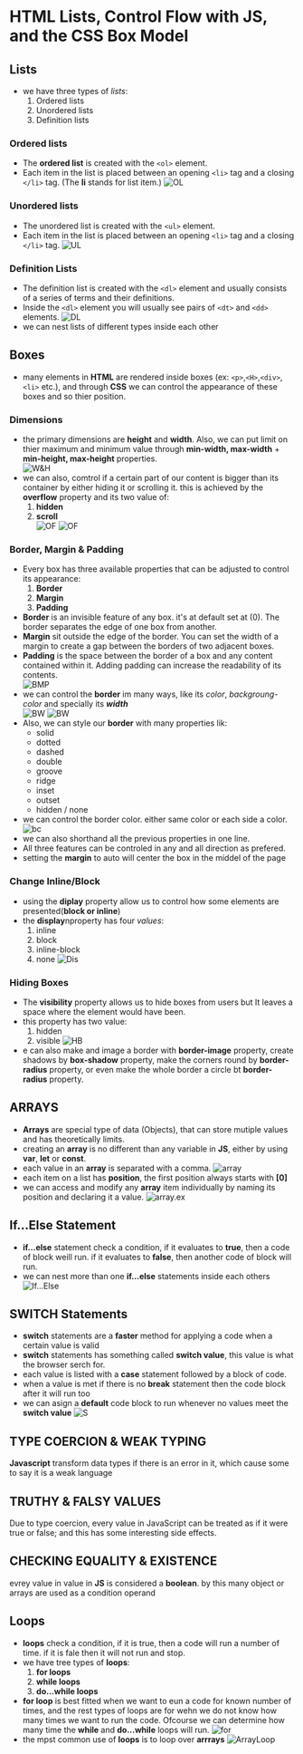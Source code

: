 # HTML Lists, Control Flow with JS, and the CSS Box Model  
## Lists
* we have three types of *lists*:
    1. Ordered lists
    2. Unordered lists
    3. Definition lists
### Ordered lists
* The **ordered list** is created with the `<ol>` element.
* Each item in the list is placed between an opening `<li>` tag and a closing `</li>` tag. (The **li** stands for list item.)
![OL](imgs/ol.png)  
  
### Unordered lists
* The unordered list is created with the `<ul>` element.
* Each item in the list is placed between an opening `<li>` tag and a closing `</li>` tag.
![UL](imgs/ul.png)  
  
### Definition Lists  
* The definition list is created 
with the `<dl>` element and usually
consists of a series of terms and
their definitions.
* Inside the `<dl>` element you will
usually see pairs of `<dt>` and
`<dd>` elements.
![DL](imgs/dl.png)  
* we can nest lists of different types inside each other
  
## Boxes
* many elements in **HTML** are rendered inside boxes (ex: `<p>`,`<H>`,`<div>`,`<li>` etc.), and through **CSS** we can control the appearance of these boxes and so thier position.
  
### Dimensions
* the primary dimensions are **height** and **width**. Also, we can put limit on thier maximum and minimum value through **min-width, max-width** + **min-height, max-height** properties.  
![W&H](imgs/wh.png)  
* we can also, comtrol if a certain part of our content is bigger than its container by either hiding it or scrolling it. this is achieved by the **overflow** property and its two value of: 
    1. **hidden**
    1. **scroll**  
![OF](imgs/of.png)
![OF](imgs/of2.png)  
  
### Border, Margin & Padding
* Every box has three available properties that can be adjusted to control its appearance:  
    1. **Border**
    1. **Margin**
    1. **Padding** 
* **Border** is an invisible feature of any box. it's at default set at (0). The border
separates the edge of one box
from another.
* **Margin** sit outside the edge
of the border. You can set the
width of a margin to create a
gap between the borders of two
adjacent boxes.
* **Padding** is the space between the border of a box and any content contained within it. Adding padding can increase the readability of its contents.  
![BMP](imgs/BM.png)  
* we can control the **border** im many ways, like its _color_, _backgroung-color_ and specially its **_width_**  
![BW](imgs/bw1.png)
![BW](imgs/bw2.png)  
* Also, we can style our **border** with many properties lik:
    * solid
    * dotted
    * dashed
    * double
    * groove
    * ridge
    * inset
    * outset
    * hidden / none  
* we can control the border color. either same color or each side a color.
![bc](imgs/bc.png)  
* we can also shorthand all the previous properties in one line.
* All three features can be controled in any and all direction as prefered.
* setting the **margin** to auto will center the box in the middel of the page

### Change Inline/Block
* using the **diplay** property allow us to control how some elements are presented(**block or inline**)
* the **display**nproperty has four *values*:
    1. inline
    1. block
    1. inline-block
    1. none
![Dis](imgs/dis.png)  
  
### Hiding Boxes
* The **visibility** property allows
us to hide boxes from users
but It leaves a space where the
element would have been.  
* this property has two value:
    1. hidden
    1. visible
![HB](imgs/db.png)  
* e can also make and image a border with **border-image** property, create shadows by **box-shadow** property, make the corners round by **border-radius** property, or even make the whole border a circle bt **border-radius** property.


## ARRAYS
* **Arrays** are special type of data (Objects), that can store mutiple values and has theoretically limits.
* creating an **array** is no different than any variable in **JS**, either by using **var**, **let** or **const**.
* each value in an **array** is separated with a comma.
![array](imgs/arr1.png)  
* each item on a list has **position**, the first position always starts with **[0]**
* we can access and modify any **array** item individually by naming its position and declaring it a value.
![array.ex](imgs/arr2.png)  
  
## If...Else Statement
* **if...else** statement check a condition, if it evaluates to **true**, then a code of block weill run. if it evaluates to **false**, then another code of block will run.
* we can nest more than one **if...else** statements inside each others  
![If...Else](imgs/if,else.png)  

## SWITCH Statements
* **switch** statements are a **faster** method for applying a code when a certain value is valid
* **switch** statements has something called **switch value**, this value is what the browser serch for.
* each value is listed with a **case** statement followed by a block of code.
* when a value is met if there is no **break** statement then the code block after it will run too
* we can asign a **default** code block to run whenever no values meet the **switch value**
![S](imgs/sw.png)  

## TYPE COERCION & WEAK TYPING
**Javascript** transform data types if there is an error in it, which cause some to say it is a weak language

## TRUTHY & FALSY VALUES
Due to type coercion, every value in JavaScript
can be treated as if it were true or false; and
this has some interesting side effects.  

## CHECKING EQUALITY & EXISTENCE 
evrey value in value in **JS** is considered a **boolean**. by this many object or arrays are used as a condition operand
  
## Loops  
* **loops** check a condition, if it is true, then a code will run a number of time. if it is fale then it will not run and stop.
* we have tree types of **loops**:
    1. **for loops**
    1. **while loops**
    1. **do...while loops**
* **for loop** is best fitted when we want to eun a code for known number of times, and the rest types of loops are for wehn we do not know how many times we want to run the code. Ofcourse we can determine how many time the **while** and **do...while** loops will run.
![for](imgs/for.png)  
* the mpst common use of **loops** is to loop over **arrrays**
![ArrayLoop](imgs/al.png)  








